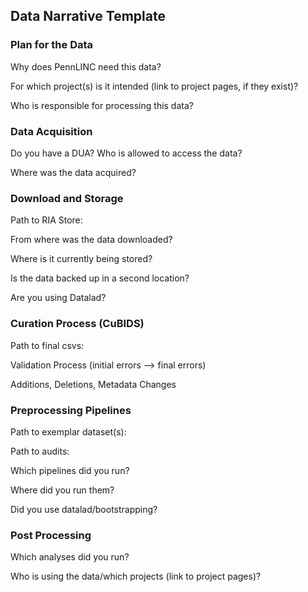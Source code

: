 ## Data Narrative Template 

### Plan for the Data 

Why does PennLINC need this data?

For which project(s) is it intended (link to project pages, if they exist)? 

Who is responsible for processing this data? 

### Data Acquisition

Do you have a DUA? Who is allowed to access the data?

Where was the data acquired? 

### Download and Storage 

Path to RIA Store: 

From where was the data downloaded?

Where is it currently being stored? 

Is the data backed up in a second location?

Are you using Datalad? 

### Curation Process (CuBIDS)

Path to final csvs: 

Validation Process (initial errors --> final errors)

Additions, Deletions, Metadata Changes

### Preprocessing Pipelines 

Path to exemplar dataset(s): 

Path to audits:

Which pipelines did you run? 

Where did you run them? 

Did you use datalad/bootstrapping? 

### Post Processing 

Which analyses did you run?

Who is using the data/which projects (link to project pages)? 
